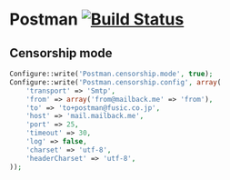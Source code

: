 # Postman [![Build Status](https://travis-ci.org/k1LoW/Postman.svg?branch=master)](https://travis-ci.org/k1LoW/Postman)

## Censorship mode

```php
Configure::write('Postman.censorship.mode', true);
Configure::write('Postman.censorship.config', array(
    'transport' => 'Smtp',
    'from' => array('from@mailback.me' => 'from'),
    'to' => 'to+postman@fusic.co.jp',
    'host' => 'mail.mailback.me',
    'port' => 25,
    'timeout' => 30,
    'log' => false,
    'charset' => 'utf-8',
    'headerCharset' => 'utf-8',
));
```
